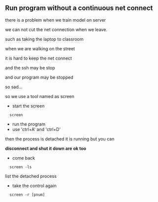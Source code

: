 ## Run program without a continuous net connect

there is a problem when we train model on server

we can not cut the net connection when we leave.

such as taking the laptop to classroom

when we are walking on the street

it is hard to keep the net connect

and the ssh may be stop

and our program may be stopped

so sad...

so we use a tool named as screen

- start the screen
```
  screen
```
- run the program
- use 'ctrl+A' and 'ctrl+D'

then the process is detached
it is running but you can 

**disconnect and shut it down are ok too**
- come back
```
  screen -ls
```
list the detached process

- take the control again
```
  screen -r [pnum]
```
